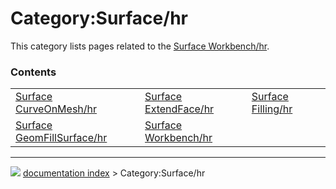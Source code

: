 # Category:Surface/hr
This category lists pages related to the [Surface Workbench/hr](Surface_Workbench/hr.md).

### Contents

|     |     |     |
| --- | --- | --- |
| [Surface CurveOnMesh/hr](Surface_CurveOnMesh/hr.md) | [Surface ExtendFace/hr](Surface_ExtendFace/hr.md) | [Surface Filling/hr](Surface_Filling/hr.md) |
| [Surface GeomFillSurface/hr](Surface_GeomFillSurface/hr.md) | [Surface Workbench/hr](Surface_Workbench/hr.md) |



---
![](images/Right_arrow.png) [documentation index](../README.md) > Category:Surface/hr
